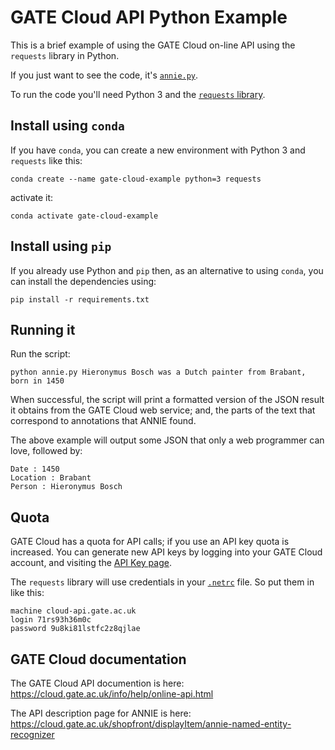 # GATE Cloud API Python Example

This is a brief example of using the GATE Cloud on-line API
using the `requests` library in Python.

If you just want to see the code, it's [`annie.py`](blob/master/annie.py).

To run the code you'll need
Python 3 and the [`requests` library](https://pypi.org/project/requests/).

## Install using `conda`

If you have `conda`,
you can create a new environment with Python 3 and `requests` like this:

    conda create --name gate-cloud-example python=3 requests

activate it:

    conda activate gate-cloud-example

## Install using `pip`

If you already use Python and `pip` then, as an alternative to using `conda`,
you can install the dependencies using:

    pip install -r requirements.txt

## Running it

Run the script:

    python annie.py Hieronymus Bosch was a Dutch painter from Brabant, born in 1450

When successful, the script will
print a formatted version of the JSON result it obtains from the GATE Cloud web service; and,
the parts of the text that correspond to annotations that ANNIE found.

The above example will output some JSON that only a web programmer can love, followed by:

    Date : 1450
    Location : Brabant
    Person : Hieronymus Bosch

## Quota

GATE Cloud has a quota for API calls; if you use an API key quota is increased.
You can generate new API keys by logging into your GATE Cloud account,
and visiting the [API Key page](https://cloud.gate.ac.uk/yourAccount/apiKeys).

The `requests` library will use credentials in your [`.netrc`](https://ec.haxx.se/usingcurl-netrc.html) file.
So put them in like this:

    machine cloud-api.gate.ac.uk
    login 71rs93h36m0c
    password 9u8ki81lstfc2z8qjlae


## GATE Cloud documentation

The GATE Cloud API documention is here: https://cloud.gate.ac.uk/info/help/online-api.html

The API description page for ANNIE is here:
https://cloud.gate.ac.uk/shopfront/displayItem/annie-named-entity-recognizer
